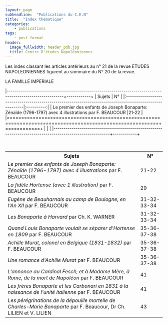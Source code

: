 ```yaml
---
layout: page
subheadline:  "Publications du C.E.N"
title:  "Index thématique"
categories:
    - publications
tags:
    - post format
header:
  image_fullwidth: header_pdb.jpg
  title: Centre D'études Napoléoniennes
---
```


Les index classant les articles antérieurs au n° 21 de la revue ETUDES NAPOLEONIENNES  figurent au sommaire du N° 20 de la revue.

LA FAMILLE IMPERIALE

|----------------------------------------------------------------------------------------------------------+------------+
| Sujets                                                                                                   |     N°     |
|:---------------------------------------------------------------------------------------------------------|:----------:|
| Le premier des enfants de Joseph Bonaparte: Zénaïde (1796-1797) avec 4 illustrations</i> par F. BEAUCOUR |21-22       |
|==========================================================================================================+============+
|                                                                                                          |            |
|----------------------------------------------------------------------------------------------------------+------------+

<table>
    <tr>
        <th>Sujets</th>
        <th>N°</th>
    </tr>
    <tr>
        <td>
            <i>Le premier des enfants de Joseph Bonaparte: Zénaïde (1796-1797) avec 4 illustrations</i> par F. BEAUCOUR
        </td>
        <td>21-22</td>
  </tr>
  <tr>
        <td>
            <i>La fidèle Hortense (avec 1 illustration)</i> par F. BEAUCOUR
        </td>
        <td>29</td>
  </tr>
  <tr>
        <td>
            <i>Eugène de Beauharnais au camp de Boulogne, en l'An XII</i> par F. BEAUCOUR
        </td>
        <td>31-32-33-34</td>
  </tr>
  <tr>
        <td>
            <i>Les Bonaparte à Harvard</i> par Ch. K. WARNER
        </td>
        <td>31-32-33-34</td>
  </tr>
  <tr>
        <td>
            <i>Quand Louis Bonaparte voulait se séparer d'Hortense en 1809</i> par F. BEAUCOUR
        </td>
        <td>35-36-37-38</td>
  </tr>
  <tr>
        <td>
            <i>Achille Murat, colonel en Belgique (1831-1832)</i> par F. BEAUCOUR
        </td>
        <td>35-36-37-38</td>
  </tr>
  <tr>
        <td>
            <i>Une romance d'Achille Murat</i> par F. BEAUCOUR
        </td>
        <td>35-36-37-38</td>
  </tr>
  <tr>
        <td>
            <i>L'annonce au Cardinal Fesch, et à Madame Mère, à Rome, de la mort de Napoléon</i> par F. BEAUCOUR
        </td>
        <td>41</td>
  </tr>
  <tr>
        <td>
            <i>Les frères Bonaparte et les Carbonari en 1831 à la naissance de l'unité italienne</i> par F. BEAUCOUR
        </td>
        <td>41</td>
  </tr>
  <tr>
        <td>
            <i>Les pérégrinations de la dépouille mortelle de Charles-Marie Bonaparte</i> par F. Beaucour, 
Dr Ch. LILIEN et V. LILIEN
        </td>
        <td>43</td>
  </tr>
</table>
